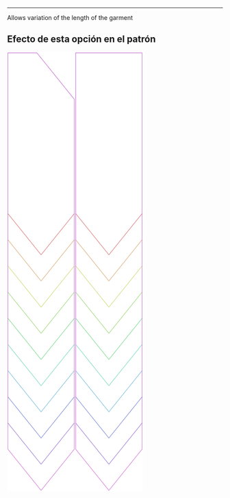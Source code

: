 ---

Allows variation of the length of the garment


## Efecto de esta opción en el patrón
![Esta imagen muestra el efecto de esta opción superponiendo varias variantes que tienen un valor diferente para esta opción](walburga_lengthbonus_sample.svg "Efecto de esta opción en el patrón")